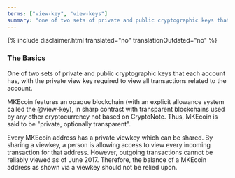 ```yaml
---
terms: ["view-key", "view-keys"]
summary: "one of two sets of private and public cryptographic keys that each account has, with the private view key required to view all transactions related to the account"
---
```


{% include disclaimer.html translated="no" translationOutdated="no" %}
### The Basics

One of two sets of private and public cryptographic keys that each account has, with the private view key required to view all transactions related to the account.

MKEcoin features an opaque blockchain (with an explicit allowance system called the @view-key), in sharp contrast with transparent blockchains used by any other cryptocurrency not based on CryptoNote. Thus, MKEcoin is said to be "private, optionally transparent".

Every MKEcoin address has a private viewkey which can be shared.  By sharing a viewkey, a person is allowing access to view every incoming transaction for that address.  However, outgoing transactions cannot be reliably viewed as of June 2017. Therefore, the balance of a MKEcoin address as shown via a viewkey should not be relied upon.

